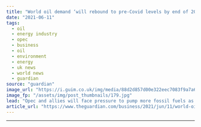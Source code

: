```yaml
---
title: "World oil demand ‘will rebound to pre-Covid levels by end of 2022’"
date: "2021-06-11"
tags: 
  - oil
  - energy industry
  - opec
  - business
  - oil
  - environment
  - energy
  - uk news
  - world news
  - guardian
source: "guardian"
image_url: "https://i.guim.co.uk/img/media/88d2d857d00e322eec7083f9a7a680a681fcc1ee/0_243_7263_4360/master/7263.jpg?width=460&quality=85&auto=format&fit=max&s=e6f20873aaac7cd76bf32a405bad9610"
image_fp: "/assets/img/post_thumbnails/179.jpg"
lead: "Opec and allies will face pressure to pump more fossil fuels as economies recover, says IEAThe world’s demand for oil will rebound to pre-pandemic levels by the end of 2022, as recovering economies require oil-producing countries to pump more fossil ..."
article_url: "https://www.theguardian.com/business/2021/jun/11/world-oil-demand-covid-opec-iea"
---
```


---
